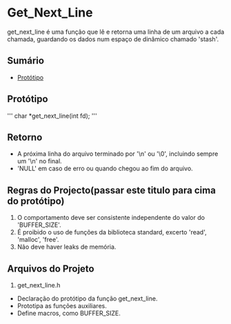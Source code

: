 # Get_Next_Line

get_next_line é uma função que lê e retorna uma linha de um arquivo a cada chamada, guardando os dados num espaço de dinâmico chamado 'stash'.


## Sumário

- [Protótipo](#Protótipo)



## Protótipo

'''
char	*get_next_line(int fd);
'''


## Retorno

- A próxima linha do arquivo terminado por '\n' ou '\0', incluindo sempre um '\n' no final.
- 'NULL' em caso de erro ou quando chegou ao fim do arquivo.


## Regras do Projecto(passar este titulo para cima do protótipo)

1. O comportamento deve ser consistente independente do valor do 'BUFFER_SIZE'.
2. É proibido o uso de funções da biblioteca standard, excerto 'read', 'malloc', 'free'.
4. Não deve haver leaks de memória.


## Arquivos do Projeto

1. get_next_line.h
 - Declaração do protótipo da função get_next_line.
 - Prototipa as funções auxiliares.
 - Define macros, como BUFFER_SIZE.
